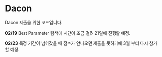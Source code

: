 # Dacon

Dacon 제출을 위한 코드입니다. 

<b>02/19</b> Best Parameter 탐색에 시간이 조금 걸려 21일에 진행할 예정.

<b>02/23</b> 특정 기간이 넘어갔을 때 점수가 안나오면 제출을 못하기에 3월 부터 다시 참가할 예정. 
